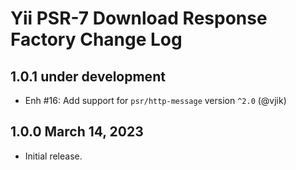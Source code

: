 # Yii PSR-7 Download Response Factory Change Log

## 1.0.1 under development

- Enh #16: Add support for `psr/http-message` version `^2.0` (@vjik)

## 1.0.0 March 14, 2023

- Initial release.

